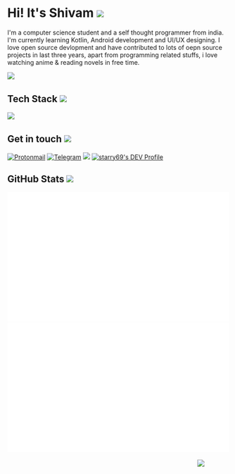 <h1>Hi! It's Shivam <img src="https://raw.githubusercontent.com/MartinHeinz/MartinHeinz/master/wave.gif" width="28"></h1>

I'm a computer science student and a self thought programmer from india. I'm currently learning Kotlin, Android development and UI/UX designing. I love open source devlopment and have contributed to lots of oepn source projects in last three years, apart from programming related stuffs, i love watching anime & reading novels in free time.

![](https://komarev.com/ghpvc/?username=starry-shivam)

<h2>Tech Stack <img src="https://camo.githubusercontent.com/63371d36886ee658f5a97401f393e1ab1684b2fd3de674b8f5efc7d410b2a3d0/68747470733a2f2f6d656469612e67697068792e636f6d2f6d656469612f57556c706c634d704f43456d5447427442572f67697068792e676966" width="30"</img></h2>

![](https://skillicons.dev/icons?i=kotlin,python,c,cpp,java,androidstudio,idea,vscode,linux,git,github,githubactions,flask,html,markdown,sqlite,mysql,postgres,redis)

<h2>Get in touch <img src="https://media.giphy.com/media/LnQjpWaON8nhr21vNW/giphy.gif" width="32"/></h2>
  
[![Protonmail](https://img.shields.io/badge/ProtonMail-8B89CC?style=for-the-badge&logo=protonmail&logoColor=white)](mailto://krshivam24@proton.me)
[![Telegram](https://img.shields.io/badge/telegram-1b77FF.svg?style=for-the-badge&logo=telegram)](https://t.me/starryboi)
<a href="https://twitter.com/starry_shivam"><img src="https://img.shields.io/badge/Twitter-blue.svg?style=for-the-badge&logo=twitter"></a>
[![starry69's DEV Profile](https://img.shields.io/badge/dev-black.svg?style=for-the-badge&logo=dev.to)](https://dev.to/starry69)

<h2>GitHub Stats <img src="https://emojis.slackmojis.com/emojis/images/1621024394/39092/cat-roll.gif?1621024394" width="22"></h2>
  
![Stats Overview](https://raw.githubusercontent.com/starry-shivam/github-stats-transparent/output/generated/overview.svg)
![Most Used Languages](https://raw.githubusercontent.com/starry-shivam/github-stats-transparent/output/generated/languages.svg)

<img src="https://64.media.tumblr.com/34784257378ce2c51675599159735772/tumblr_nd3b8i2gL01sedjuto1_400.gifv" align="right" width="72"/>
